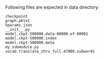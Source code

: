Following files are expected in data directory:
```
checkpoint
graph.pbtxt
hparams.json
__init__.py
model.ckpt-500000.data-00000-of-00001
model.ckpt-500000.index
model.ckpt-500000.meta
my_submodule.py
vocab.translate_zhru_full.47000.subwords
```